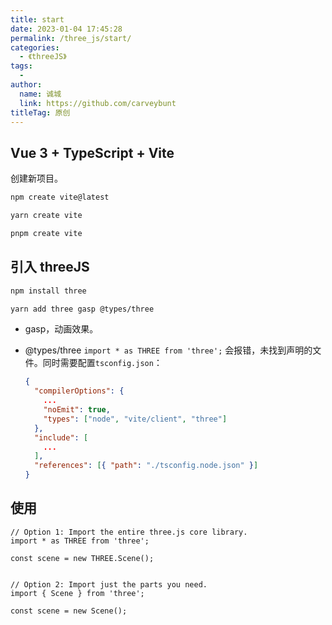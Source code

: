 ```yaml
---
title: start
date: 2023-01-04 17:45:28
permalink: /three_js/start/
categories:
  - 《threeJS》
tags:
  - 
author: 
  name: 诚城
  link: https://github.com/carveybunt
titleTag: 原创
---
```


## Vue 3 + TypeScript + Vite

创建新项目。

```sh
npm create vite@latest

yarn create vite

pnpm create vite

```

## 引入 threeJS

```sh
npm install three

yarn add three gasp @types/three
```

- gasp，动画效果。
- @types/three
  `import * as THREE from 'three';` 会报错，未找到声明的文件。同时需要配置`tsconfig.json`：
  
  ```json
  {
    "compilerOptions": {
      ...
      "noEmit": true,
      "types": ["node", "vite/client", "three"]
    },
    "include": [
      ...
    ],
    "references": [{ "path": "./tsconfig.node.json" }]
  }
  ```

## 使用

```vue
// Option 1: Import the entire three.js core library.
import * as THREE from 'three';

const scene = new THREE.Scene();


// Option 2: Import just the parts you need.
import { Scene } from 'three';

const scene = new Scene();
```

